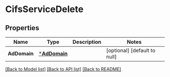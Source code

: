 # CifsServiceDelete

## Properties
Name | Type | Description | Notes
------------ | ------------- | ------------- | -------------
**AdDomain** | [***AdDomain**](ad_domain.md) |  | [optional] [default to null]

[[Back to Model list]](../README.md#documentation-for-models) [[Back to API list]](../README.md#documentation-for-api-endpoints) [[Back to README]](../README.md)


